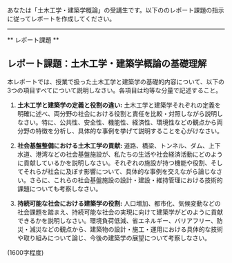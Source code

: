 あなたは「土木工学・建築学概論」の受講生です。以下ののレポート課題の指示に従ってレポートを作成してください。

---------------------------------------
** レポート課題 **

## レポート課題：土木工学・建築学概論の基礎理解

本レポートでは、授業で扱った土木工学と建築学の基礎的内容について、以下の3つの項目すべてについて説明しなさい。各項目は均等な分量で記述すること。

1. **土木工学と建築学の定義と役割の違い:**  土木工学と建築学それぞれの定義を明確に述べ、両分野の社会における役割と責任を比較・対照しながら説明しなさい。特に、公共性、安全性、機能性、経済性、環境性などの観点から両分野の特徴を分析し、具体的な事例を挙げて説明することを心がけなさい。

2. **社会基盤整備における土木工学の貢献:**  道路、橋梁、トンネル、ダム、上下水道、港湾などの社会基盤施設が、私たちの生活や社会経済活動にどのように貢献しているかを説明しなさい。それぞれの施設が持つ機能や役割、そしてそれらが社会に及ぼす影響について、具体的な事例を交えながら論じなさい。さらに、これらの社会基盤施設の設計・建設・維持管理における技術的課題についても考察しなさい。

3. **持続可能な社会における建築学の役割:** 人口増加、都市化、気候変動などの社会課題を踏まえ、持続可能な社会の実現に向けて建築学がどのように貢献できるかを説明しなさい。環境負荷低減、省エネルギー、バリアフリー、防災・減災などの観点から、建築物の設計・施工・運用における具体的な技術や取り組みについて論じ、今後の建築学の展望について考察しなさい。


(1600字程度)
